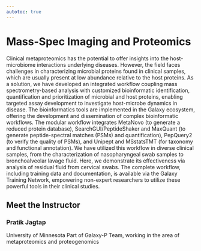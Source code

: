 ```yaml
---
autotoc: true
---
```


<slot name="/events/gcc2024/header" />
<div class="text-center">

# Mass-Spec Imaging and Proteomics

</div>

Clinical metaproteomics has the potential to offer insights into the host-microbiome interactions underlying diseases. However, the field faces challenges in characterizing microbial proteins found in clinical samples, which are usually present at low abundance relative to the host proteins. As a solution, we have developed an integrated workflow coupling mass spectrometry-based analysis with customized bioinformatic identification, quantification and prioritization of microbial and host proteins, enabling targeted assay development to investigate host-microbe dynamics in disease. The bioinformatics tools are implemented in the Galaxy ecosystem, offering the development and dissemination of complex bioinformatic workflows. The modular workflow integrates MetaNovo (to generate a reduced protein database), SearchGUI/PeptideShaker and MaxQuant (to generate peptide-spectral matches (PSMs) and quantification), PepQuery2 (to verify the quality of PSMs), and Unipept and MSstatsTMT (for taxonomy and functional annotation). We have utilized this workflow in diverse clinical samples, from the characterization of nasopharyngeal swab samples to bronchoalveolar lavage fluid. Here, we demonstrate its effectiveness via analysis of residual fluid from cervical swabs. The complete workflow, including training data and documentation, is available via the Galaxy Training Network, empowering non-expert researchers to utilize these powerful tools in their clinical studies.

## Meet the Instructor

### Pratik Jagtap

University of Minnesota
Part of Galaxy-P Team, working in the area of metaproteomics and proteogenomics
